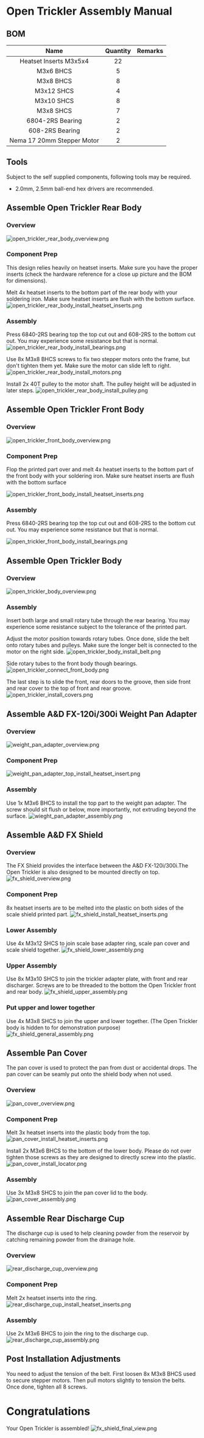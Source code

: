 # Open Trickler Assembly Manual

## BOM
|          **Name**          | **Quantity** | **Remarks** |
|:--------------------------:|:------------:|:-----------:|
|   Heatset Inserts M3x5x4   |      22      |             |
|          M3x6 BHCS         |       5      |             |
|          M3x8 BHCS         |       8      |             |
|         M3x12 SHCS         |       4      |             |
|         M3x10 SHCS         |       8      |             |
|          M3x8 SHCS         |       7      |             |
|      6804-2RS  Bearing     |       2      |             |
|       608-2RS Bearing      |       2      |             |
| Nema 17 20mm Stepper Motor |       2      |             |

## Tools
Subject to the self supplied components, following tools may be required. 
* 2.0mm, 2.5mm ball-end hex drivers are recommended.

## Assemble Open Trickler Rear Body
### Overview
![open_trickler_rear_body_overview.png](Resources/open_trickler_rear_body_overview.png)

### Component Prep
This design relies heavily on heatset inserts. Make sure you have the proper inserts (check the hardware
reference for a close up picture and the BOM for dimensions).

Melt 4x heatset inserts to the bottom part of the rear body with your soldering iron. Make sure 
heatset inserts are flush with the bottom surface. 
![open_trickler_rear_body_install_heatset_inserts.png](Resources/open_trickler_rear_body_install_heatset_inserts.png)

### Assembly
Press 6840-2RS bearing top the top cut out and 608-2RS to the bottom cut out. You may experience some 
resistance but that is normal. 
![open_trickler_rear_body_install_bearings.png](Resources/open_trickler_rear_body_install_bearings.png)

Use 8x M3x8 BHCS screws to fix two stepper motors onto the frame, but don't tighten them yet.
Make sure the motor can slide left to right. 
![open_trickler_rear_body_install_motors.png](Resources/open_trickler_rear_body_install_motors.png)

Install 2x 40T pulley to the motor shaft. The pulley height will be adjusted in later steps. 
![open_trickler_rear_body_install_pulley.png](Resources/open_trickler_rear_body_install_pulley.png)

## Assemble Open Trickler Front Body
### Overview
![open_trickler_front_body_overview.png](Resources/open_trickler_front_body_overview.png)

### Component Prep
Flop the printed part over and melt 4x heatset inserts to the bottom part of the front body with your soldering iron. 
Make sure heatset inserts are flush with the bottom surface

![open_trickler_front_body_install_heatset_inserts.png](Resources/open_trickler_front_body_install_heatset_inserts.png)

### Assembly
Press 6840-2RS bearing top the top cut out and 608-2RS to the bottom cut out. You may experience some 
resistance but that is normal. 

![open_trickler_front_body_install_bearings.png](Resources/open_trickler_front_body_install_bearings.png)

## Assemble Open Trickler Body
### Overview
![open_trickler_body_overview.png](Resources/open_trickler_body_overview.png)

### Assembly
Insert both large and small rotary tube through the rear bearing. You may experience some resistance subject to the 
tolerance of the printed part. 

Adjust the motor position towards rotary tubes. Once done, slide the belt onto rotary tubes and pulleys. Make
sure the longer belt is connected to the motor on the right side. 
![open_trickler_body_install_belt.png](Resources/open_trickler_body_install_belt.png)

Side rotary tubes to the front body though bearings. 
![open_trickler_connect_front_body.png](Resources/open_trickler_connect_front_body.png)

The last step is to slide the front, rear doors to the groove, then side front and rear cover to the top of front and 
rear groove. 
![open_trickler_install_covers.png](Resources/open_trickler_install_covers.png)


## Assemble A&D FX-120i/300i Weight Pan Adapter
### Overview
![weight_pan_adapter_overview.png](Resources/weight_pan_adapter_overview.png)

### Component Prep
![weight_pan_adapter_top_install_heatset_insert.png](Resources/weight_pan_adapter_top_install_heatset_insert.png)

### Assembly
Use 1x M3x6 BHCS to install the top part to the weight pan adapter. The screw should sit flush or 
below, more importantly, not extruding beyond the surface.
![wieght_pan_adapter_assembly.png](Resources/wieght_pan_adapter_assembly.png)

## Assemble A&D FX Shield
### Overview
The FX Shield provides the interface between the A&D FX-120i/300i.The Open Trickler is also designed to
be mounted directly on top. 
![fx_shield_overview.png](Resources/fx_shield_overview.png)

### Component Prep
8x heatset inserts are to be melted into the plastic on both sides of the scale shield printed part. 
![fx_shield_install_heatset_inserts.png](Resources/fx_shield_install_heatset_inserts.png)

### Lower Assembly
Use 4x M3x12 SHCS to join scale base adapter ring, scale pan cover and scale shield together. 
![fx_shield_lower_assembly.png](Resources/fx_shield_lower_assembly.png)

### Upper Assembly
Use 8x M3x10 SHCS to join the trickler adapter plate, with front and rear discharger. Screws are to be
threaded to the bottom the Open Trickler front and rear body. 
![fx_shield_upper_assembly.png](Resources/fx_shield_upper_assembly.png)

### Put upper and lower together
Use 4x M3x8 SHCS to join the upper and lower together. (The Open Trickler body is hidden to for demonstration purpose)
![fx_shield_general_assembly.png](Resources/fx_shield_general_assembly.png)

## Assemble Pan Cover
The pan cover is used to protect the pan from dust or accidental drops. The pan cover can be seamly
put onto the shield body when not used. 

### Overview
![pan_cover_overview.png](Resources/pan_cover_overview.png)

### Component Prep
Melt 3x heatset inserts into the plastic body from the top.
![pan_cover_install_heatset_inserts.png](Resources/pan_cover_install_heatset_inserts.png)

Install 2x M3x6 BHCS to the bottom of the lower body. Please do not over tighten those screws
as they are designed to directly screw into the plastic. 
![pan_cover_install_locator.png](Resources/pan_cover_install_locator.png)

### Assembly
Use 3x M3x8 SHCS to join the pan cover lid to the body. 
![pan_cover_assembly.png](Resources/pan_cover_assembly.png)

## Assemble Rear Discharge Cup
The discharge cup is used to help cleaning powder from the reservoir by catching remaining powder
from the drainage hole. 

### Overview
![rear_discharge_cup_overview.png](Resources/rear_discharge_cup_overview.png)

### Component Prep
Melt 2x heatset inserts into the ring. 
![rear_discharge_cup_install_heatset_inserts.png](Resources/rear_discharge_cup_install_heatset_inserts.png)

### Assembly
Use 2x M3x6 BHCS to join the ring to the discharge cup. 
![rear_discharge_cup_assembly.png](Resources/rear_discharge_cup_assembly.png)

## Post Installation Adjustments
You need to adjust the tension of the belt. First loosen 8x M3x8 BHCS used to secure stepper motors. 
Then pull motors slightly to tension the belts. Once done, tighten all 8 screws. 

# Congratulations
Your Open Trickler is assembled!
![fx_shield_final_view.png](Resources/fx_shield_final_view.png)

